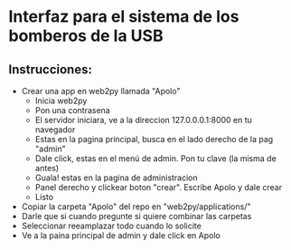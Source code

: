 Interfaz para el sistema de los bomberos de la USB
===================================================

Instrucciones:
---------------

+ Crear una app en web2py llamada "Apolo"
    * Inicia web2py
    * Pon una contrasena
    * El servidor iniciara, ve a la direccion 127.0.0.0.1:8000 en tu navegador
    * Estas en la pagina principal, busca en el lado derecho de la pag "admin"
    * Dale click, estas en el menú de admin. Pon tu clave (la misma de antes)
    * Guala! estas en la pagina de administracion
    * Panel derecho y clickear boton "crear". Escribe Apolo y dale crear
    * Listo
+ Copiar la carpeta "Apolo" del repo en "web2py/applications/"
+ Darle que si cuando pregunte si quiere combinar las carpetas
+ Seleccionar reeamplazar todo cuando lo solicite
+ Ve a la paina principal de admin y dale click en Apolo
